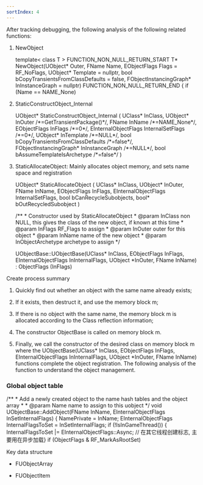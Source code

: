 ```yaml
---
sortIndex: 4
---
```


After tracking debugging, the following analysis of the following related functions:

1. NewObject

   template&lt; class T > FUNCTION_NON_NULL_RETURN_START T\* NewObject(UObject\* Outer, FName Name, EObjectFlags Flags = RF_NoFlags, UObject\* Template = nullptr, bool bCopyTransientsFromClassDefaults = false, FObjectInstancingGraph\* InInstanceGraph = nullptr) FUNCTION_NON_NULL_RETURN_END { if (Name == NAME_None)


2. StaticConstructObject_Internal

   UObject\* StaticConstructObject_Internal ( UClass\* InClass, UObject\* InOuter /\*=GetTransientPackage()\*/, FName InName /\*=NAME_None\*/, EObjectFlags InFlags /\*=0\*/, EInternalObjectFlags InternalSetFlags /\*=0\*/, UObject\* InTemplate /\*=NULL\*/, bool bCopyTransientsFromClassDefaults /\*=false\*/, FObjectInstancingGraph\* InInstanceGraph /\*=NULL\*/, bool bAssumeTemplateIsArchetype /\*=false\*/ )


3. StaticAllocateObject: Mainly allocates object memory, and sets name space and registration

   UObject\* StaticAllocateObject ( UClass\* InClass, UObject\* InOuter, FName InName, EObjectFlags InFlags, EInternalObjectFlags InternalSetFlags, bool bCanRecycleSubobjects, bool\* bOutRecycledSubobject )

   /\*\* * Constructor used by StaticAllocateObject * @param InClass non NULL, this gives the class of the new object, if known at this time * @param InFlags RF_Flags to assign * @param InOuter outer for this object * @param InName name of the new object * @param InObjectArchetype archetype to assign \*/

   UObjectBase::UObjectBase(UClass* InClass, EObjectFlags InFlags, EInternalObjectFlags InInternalFlags, UObject *InOuter, FName InName) : ObjectFlags (InFlags)

Create process summary

1. Quickly find out whether an object with the same name already exists;

1. If it exists, then destruct it, and use the memory block m;

1. If there is no object with the same name, the memory block m is allocated according to the Class reflection information;

1. The constructor ObjectBase is called on memory block m.

1. Finally, we call the constructor of the desired class on memory block m where the UObjectBase(UClass\* InClass, EObjectFlags InFlags, EInternalObjectFlags InInternalFlags, UObject \*InOuter, FName InName) functions complete the object registration. The following analysis of the function to understand the object management.

### **Global object table**

/\*\* \* Add a newly created object to the name hash tables and the object array \* \* @param Name name to assign to this uobject \*/ void UObjectBase::AddObject(FName InName, EInternalObjectFlags InSetInternalFlags) { NamePrivate = InName; EInternalObjectFlags InternalFlagsToSet = InSetInternalFlags; if (!IsInGameThread()) { InternalFlagsToSet |= EInternalObjectFlags::Async; // 在其它线程创建标志, 主要用在异步加载} if (ObjectFlags & RF_MarkAsRootSet)

Key data structure

- FUObjectArray

- FUObjectItem
